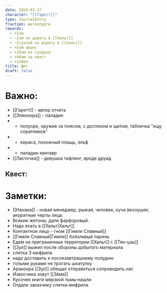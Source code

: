 ```yaml
---
date: 2024-03-17
character: "[[Гаретт]]"
type: JournalEntry
fraction: металлурги
rewards:
  - +1зм
  - -2зм на дорогу в [[Хальт]]
  - -2сухпай на дорогу в [[Хальт]]
  - +5зм аванс
  - +10зм из сундука
  - +40зм за квест
  - +120оп
title: Щит
draft: false
---
```

# Важно:
- [[Гаретт]] - автор отчета
- [[Элионора]] - паладин
-  - полуорк, оружие за поясом, с доспехом и щитом, табличка "ищу соратников"
-  - кираса, похожный плащь, эльф
-  - паладин кентавр
- [[Ласточка]] - девушка тифлинг, вроде друид
## Квест:


# Заметки:
- [[Нахана]] - новая менеджер, рыжая, человек, куча веснушек, акуратные черты лица.
- Всякие жетоны, дали фарфоровый.
- Надо ехать в [[Хальт|Хальт]]
- Контактное лицо - гном [[Гимли Славный]]
- [[Гимли Славный|Гимли]] боязливый парень
- Едем на приграничные территории [[Хальт]] с [[Тян-цзы]]
- [[Зул]] выжил после обороны добытого материала
- слитка 3 мифрила
- надо доставить к послезавтрашнему полудню
- голыми руками не трогать шкатулку
- Аракокра [[Зул]] обещал отправиться сопроводить нас
- Извосчика зовут [[Зёма]]
- Кусочек книги мерзкой тьмы нашли
- Отдали заказчику слитки мифрила